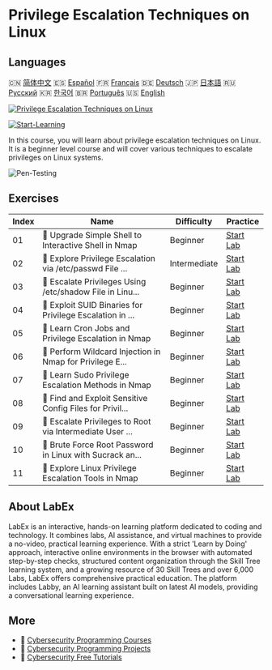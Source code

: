 # Privilege Escalation Techniques on Linux

## Languages

🇨🇳 [简体中文](README_zh.md) 🇪🇸 [Español](README_es.md) 🇫🇷 [Français](README_fr.md) 🇩🇪 [Deutsch](README_de.md) 🇯🇵 [日本語](README_ja.md) 🇷🇺 [Русский](README_ru.md) 🇰🇷 [한국어](README_ko.md) 🇧🇷 [Português](README_pt.md) 🇺🇸 [English](README.md) 

[![Privilege Escalation Techniques on Linux](https://cover-creator.labex.io/privilege-escalation-techniques-on-linux.png)](https://labex.io/courses/privilege-escalation-techniques-on-linux)

[![Start-Learning](https://img.shields.io/badge/Start-Learning-whitesmoke?style=for-the-badge)](https://labex.io/courses/privilege-escalation-techniques-on-linux)

In this course, you will learn about privilege escalation techniques on Linux. It is a beginner level course and will cover various techniques to escalate privileges on Linux systems.

![Pen-Testing](https://img.shields.io/badge/Pen-Testing-whitesmoke?style=for-the-badge&logo=pen-testing)


## Exercises

|   Index | Name                                                      | Difficulty   | Practice                                                                                                                                           |
|---------|-----------------------------------------------------------|--------------|----------------------------------------------------------------------------------------------------------------------------------------------------|
|      01 | 📖  Upgrade Simple Shell to Interactive Shell in Nmap     | Beginner     | <a target='_blank' href='https://labex.io/tutorials/upgrade-simple-shell-to-interactive-shell-in-nmap-416148'>Start Lab</a>                        |
|      02 | 📖  Explore Privilege Escalation via /etc/passwd File ... | Intermediate | <a target='_blank' href='https://labex.io/tutorials/explore-privilege-escalation-via-etc-passwd-file-in-nmap-416141'>Start Lab</a>                 |
|      03 | 📖  Escalate Privileges Using /etc/shadow File in Linu... | Beginner     | <a target='_blank' href='https://labex.io/tutorials/escalate-privileges-using-etc-shadow-file-in-linux-416142'>Start Lab</a>                       |
|      04 | 📖  Exploit SUID Binaries for Privilege Escalation in ... | Beginner     | <a target='_blank' href='https://labex.io/tutorials/nmap-exploit-suid-binaries-for-privilege-escalation-in-linux-416147'>Start Lab</a>             |
|      05 | 📖  Learn Cron Jobs and Privilege Escalation in Nmap      | Beginner     | <a target='_blank' href='https://labex.io/tutorials/learn-cron-jobs-and-privilege-escalation-in-nmap-416140'>Start Lab</a>                         |
|      06 | 📖  Perform Wildcard Injection in Nmap for Privilege E... | Beginner     | <a target='_blank' href='https://labex.io/tutorials/perform-wildcard-injection-in-nmap-for-privilege-escalation-416144'>Start Lab</a>              |
|      07 | 📖  Learn Sudo Privilege Escalation Methods in Nmap       | Beginner     | <a target='_blank' href='https://labex.io/tutorials/learn-sudo-privilege-escalation-methods-in-nmap-416145'>Start Lab</a>                          |
|      08 | 📖  Find and Exploit Sensitive Config Files for Privil... | Beginner     | <a target='_blank' href='https://labex.io/tutorials/find-and-exploit-sensitive-config-files-for-privilege-escalation-in-nmap-416138'>Start Lab</a> |
|      09 | 📖  Escalate Privileges to Root via Intermediate User ... | Beginner     | <a target='_blank' href='https://labex.io/tutorials/nmap-escalate-privileges-to-root-via-intermediate-user-in-nmap-416146'>Start Lab</a>           |
|      10 | 📖  Brute Force Root Password in Linux with Sucrack an... | Beginner     | <a target='_blank' href='https://labex.io/tutorials/brute-force-root-password-in-linux-with-sucrack-and-hydra-416139'>Start Lab</a>                |
|      11 | 📖  Explore Linux Privilege Escalation Tools in Nmap      | Beginner     | <a target='_blank' href='https://labex.io/tutorials/explore-linux-privilege-escalation-tools-in-nmap-416143'>Start Lab</a>                         |

## About LabEx

LabEx is an interactive, hands-on learning platform dedicated to coding and technology. It combines labs, AI assistance, and virtual machines to provide a no-video, practical learning experience. With a strict 'Learn by Doing' approach, interactive online environments in the browser with automated step-by-step checks, structured content organization through the Skill Tree learning system, and a growing resource of 30 Skill Trees and over 6,000 Labs, LabEx offers comprehensive practical education. The platform includes Labby, an AI learning assistant built on latest AI models, providing a conversational learning experience.

## More

- 🔗 [Cybersecurity Programming Courses](https://github.com/labex-labs/awesome-programming-courses)
- 🔗 [Cybersecurity Programming Projects](https://github.com/labex-labs/awesome-programming-projects)
- 🔗 [Cybersecurity Free Tutorials](https://github.com/labex-labs/cybersecurity-free-tutorials)

